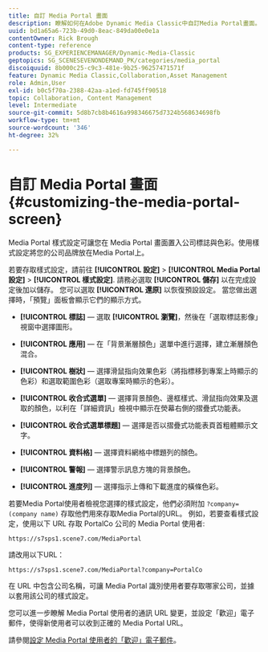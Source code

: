 ```yaml
---
title: 自訂 Media Portal 畫面
description: 瞭解如何在Adobe Dynamic Media Classic中自訂Media Portal畫面。
uuid: bd1a65a6-723b-49d0-8eac-849da00e0e1a
contentOwner: Rick Brough
content-type: reference
products: SG_EXPERIENCEMANAGER/Dynamic-Media-Classic
geptopics: SG_SCENESEVENONDEMAND_PK/categories/media_portal
discoiquuid: 8b000c25-c9c3-481e-9b25-96257471571f
feature: Dynamic Media Classic,Collaboration,Asset Management
role: Admin,User
exl-id: b0c5f70a-2388-42aa-a1ed-fd745ff90518
topic: Collaboration, Content Management
level: Intermediate
source-git-commit: 5d8b7cb8b4616a998346675d7324b568634698fb
workflow-type: tm+mt
source-wordcount: '346'
ht-degree: 32%

---
```


# 自訂 Media Portal 畫面{#customizing-the-media-portal-screen}

Media Portal 樣式設定可讓您在 Media Portal 畫面置入公司標誌與色彩。使用樣式設定將您的公司品牌放在Media Portal上。

若要存取樣式設定，請前往 **[!UICONTROL 設定]** > **[!UICONTROL Media Portal設定]** > **[!UICONTROL 樣式設定]**. 請務必選取 **[!UICONTROL 儲存]** 以在完成設定後加以儲存。 您可以選取 **[!UICONTROL 還原]** 以恢復預設設定。 當您做出選擇時，「預覽」面板會顯示它們的顯示方式。

* **[!UICONTROL 標誌]**  — 選取 **[!UICONTROL 瀏覽]**，然後在「選取標誌影像」視窗中選擇圖形。

* **[!UICONTROL 應用]**  — 在「背景漸層顏色」選單中進行選擇，建立漸層顏色混合。

* **[!UICONTROL 樹狀]**  — 選擇滑鼠指向效果色彩（將指標移到專案上時顯示的色彩）和選取範圍色彩（選取專案時顯示的色彩）。

* **[!UICONTROL 收合式選單]**  — 選擇背景顏色、邊框樣式、滑鼠指向效果及選取的顏色，以利在「詳細資訊」檢視中顯示在熒幕右側的摺疊式功能表。

* **[!UICONTROL 收合式選單標題]**  — 選擇是否以摺疊式功能表頁首粗體顯示文字。

* **[!UICONTROL 資料格]**  — 選擇資料網格中標題列的顏色。

* **[!UICONTROL 警報]**  — 選擇警示訊息方塊的背景顏色。

* **[!UICONTROL 進度列]**  — 選擇指示上傳和下載進度的橫條色彩。

若要Media Portal使用者檢視您選擇的樣式設定，他們必須附加 `?company=(company name)` 存取他們用來存取Media Portal的URL。 例如，若要查看樣式設定，使用以下 URL 存取 PortalCo 公司的 Media Portal 使用者:

`https://s7sps1.scene7.com/MediaPortal`

請改用以下URL：

`https://s7sps1.scene7.com/MediaPortal?company=PortalCo`

在 URL 中包含公司名稱，可讓 Media Portal 識別使用者要存取哪家公司，並據以套用該公司的樣式設定。

您可以進一步瞭解 Media Portal 使用者的通訊 URL 變更，並設定「歡迎」電子郵件，使得新使用者可以收到正確的 Media Portal URL。

請參閱[設定 Media Portal 使用者的「歡迎」電子郵件](adding-media-portal-users.md#setting_up_the_welcome_e_mail_message_for_media_portal_users)。
